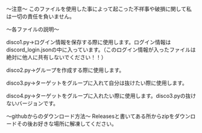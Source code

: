 ～注意～
このファイルを使用した事によって起こった不祥事や破損に関して私は一切の責任を負いません。


～各ファイルの説明～

disco1.py→ログイン情報を保存する際に使用します。ログイン情報はdiscord_login.jsonの中に入っています。（このログイン情報が入ったファイルは絶対に他人に共有しないでください！！）

disco2.py→グループを作成する際に使用します。

disco3.py→ターゲットをグループに入れて自分は抜けたい際に使用します。

disco4.py→ターゲットをグループに入れたい際に使用します。disco3.pyの抜けないバージョンです。

～githubからのダウンロード方法～
Releasesと書いてある所からzipをダウンロードその後お好きな場所に解凍してください。
